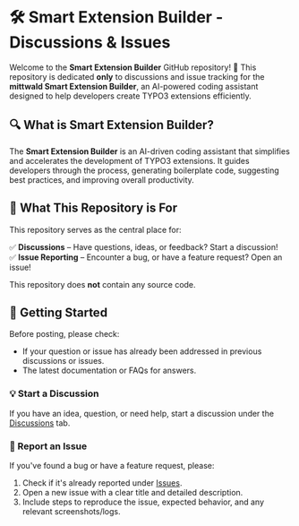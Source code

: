 # 🛠️ Smart Extension Builder - Discussions & Issues  

Welcome to the **Smart Extension Builder** GitHub repository! 🎉 This repository is dedicated **only** to discussions and issue tracking for the **mittwald Smart Extension Builder**, an AI-powered coding assistant designed to help developers create TYPO3 extensions efficiently.

## 🔍 What is Smart Extension Builder?  

The **Smart Extension Builder** is an AI-driven coding assistant that simplifies and accelerates the development of TYPO3 extensions. It guides developers through the process, generating boilerplate code, suggesting best practices, and improving overall productivity.

## 📢 What This Repository is For  

This repository serves as the central place for:  

✅ **Discussions** – Have questions, ideas, or feedback? Start a discussion!  
✅ **Issue Reporting** – Encounter a bug, or have a feature request? Open an issue!  

This repository does **not** contain any source code.

## 🚀 Getting Started  

Before posting, please check:  

- If your question or issue has already been addressed in previous discussions or issues.  
- The latest documentation or FAQs for answers.  

### 💡 Start a Discussion  

If you have an idea, question, or need help, start a discussion under the [Discussions](https://github.com/mittwald/smart-extension-builder-feedback/discussions) tab.  

### 🐞 Report an Issue  

If you've found a bug or have a feature request, please:  

1. Check if it's already reported under [Issues](https://github.com/mittwald/smart-extension-builder-feedback/issues).  
2. Open a new issue with a clear title and detailed description.  
3. Include steps to reproduce the issue, expected behavior, and any relevant screenshots/logs.  
